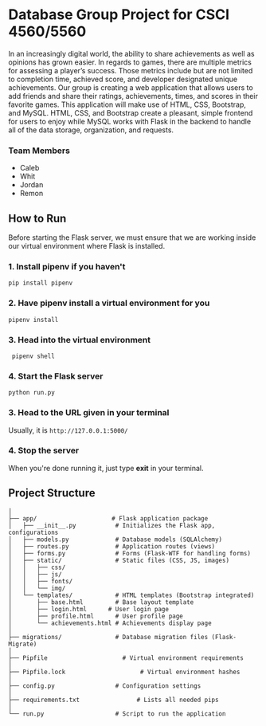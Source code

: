 # Database Group Project for CSCI 4560/5560

In an increasingly digital world, the ability to share achievements as well as opinions has grown easier. In regards to games, there are multiple metrics for assessing a player’s success. Those metrics include but are not limited to completion time, achieved score, and developer designated  unique achievements. Our group is creating a web application that allows users to add friends and share their ratings, achievements, times, and scores in their favorite games. This application will make use of HTML, CSS, Bootstrap, and MySQL. HTML, CSS, and Bootstrap create a pleasant, simple frontend for users to enjoy while MySQL works with Flask in the backend to handle all of the data storage, organization, and requests.

### Team Members
- Caleb
- Whit
- Jordan
- Remon

## How to Run

Before starting the Flask server, we must ensure that we are working inside our virtual environment where Flask is installed.

### 1. Install pipenv if you haven't

```pip install pipenv```

### 2. Have pipenv install a virtual environment for you

```pipenv install```

### 3. Head into the virtual environment

``` pipenv shell```

### 4. Start the Flask server

```python run.py```

### 3. Head to the URL given in your terminal

Usually, it is ```http://127.0.0.1:5000/```

### 4. Stop the server

When you're done running it, just type **exit** in your terminal.

## Project Structure

```project/
│
├── app/                     # Flask application package
│   ├── __init__.py           # Initializes the Flask app, configurations
│   ├── models.py             # Database models (SQLAlchemy)
│   ├── routes.py             # Application routes (views)
│   ├── forms.py              # Forms (Flask-WTF for handling forms)
│   ├── static/               # Static files (CSS, JS, images)
│   │   ├── css/
│   │   ├── js/
│   │   ├── fonts/
│   │   └── img/
│   └── templates/            # HTML templates (Bootstrap integrated)
│       ├── base.html         # Base layout template
│       ├── login.html      # User login page
│       ├── profile.html      # User profile page
│       └── achievements.html # Achievements display page
│
├── migrations/               # Database migration files (Flask-Migrate)
│
├── Pipfile                     # Virtual environment requirements
│
├── Pipfile.lock                     # Virtual environment hashes
│
├── config.py                 # Configuration settings
│
├── requirements.txt                # Lists all needed pips
│
└── run.py                    # Script to run the application
```
